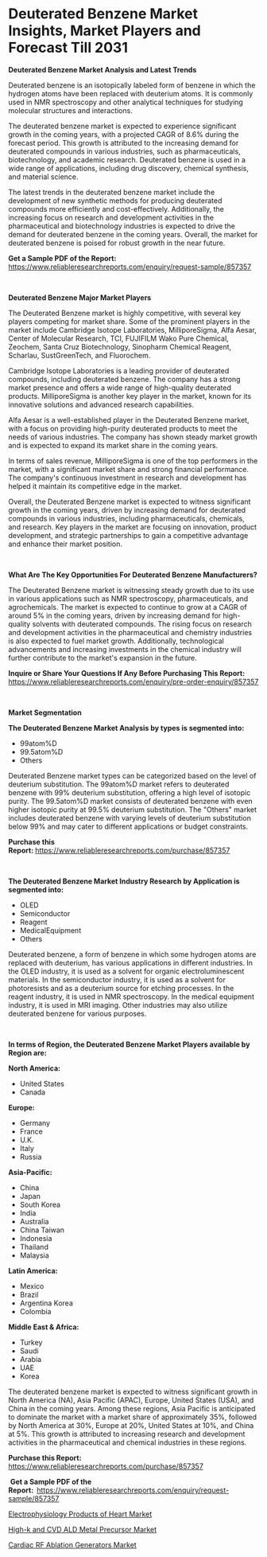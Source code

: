 <p><h1>Deuterated Benzene Market Insights, Market Players and Forecast Till 2031</h1></p><p><strong>Deuterated Benzene Market Analysis and Latest Trends</strong></p>
<p><p>Deuterated benzene is an isotopically labeled form of benzene in which the hydrogen atoms have been replaced with deuterium atoms. It is commonly used in NMR spectroscopy and other analytical techniques for studying molecular structures and interactions.</p><p>The deuterated benzene market is expected to experience significant growth in the coming years, with a projected CAGR of 8.6% during the forecast period. This growth is attributed to the increasing demand for deuterated compounds in various industries, such as pharmaceuticals, biotechnology, and academic research. Deuterated benzene is used in a wide range of applications, including drug discovery, chemical synthesis, and material science.</p><p>The latest trends in the deuterated benzene market include the development of new synthetic methods for producing deuterated compounds more efficiently and cost-effectively. Additionally, the increasing focus on research and development activities in the pharmaceutical and biotechnology industries is expected to drive the demand for deuterated benzene in the coming years. Overall, the market for deuterated benzene is poised for robust growth in the near future.</p></p>
<p><strong>Get a Sample PDF of the Report:&nbsp;</strong> <a href="https://www.reliableresearchreports.com/enquiry/request-sample/857357">https://www.reliableresearchreports.com/enquiry/request-sample/857357</a></p>
<p>&nbsp;</p>
<p><strong>Deuterated Benzene Major Market Players</strong></p>
<p><p>The Deuterated Benzene market is highly competitive, with several key players competing for market share. Some of the prominent players in the market include Cambridge Isotope Laboratories, MilliporeSigma, Alfa Aesar, Center of Molecular Research, TCI, FUJIFILM Wako Pure Chemical, Zeochem, Santa Cruz Biotechnology, Sinopharm Chemical Reagent, Scharlau, SustGreenTech, and Fluorochem.</p><p>Cambridge Isotope Laboratories is a leading provider of deuterated compounds, including deuterated benzene. The company has a strong market presence and offers a wide range of high-quality deuterated products. MilliporeSigma is another key player in the market, known for its innovative solutions and advanced research capabilities.</p><p>Alfa Aesar is a well-established player in the Deuterated Benzene market, with a focus on providing high-purity deuterated products to meet the needs of various industries. The company has shown steady market growth and is expected to expand its market share in the coming years.</p><p>In terms of sales revenue, MilliporeSigma is one of the top performers in the market, with a significant market share and strong financial performance. The company's continuous investment in research and development has helped it maintain its competitive edge in the market.</p><p>Overall, the Deuterated Benzene market is expected to witness significant growth in the coming years, driven by increasing demand for deuterated compounds in various industries, including pharmaceuticals, chemicals, and research. Key players in the market are focusing on innovation, product development, and strategic partnerships to gain a competitive advantage and enhance their market position.</p></p>
<p>&nbsp;</p>
<p><strong>What Are The Key Opportunities For Deuterated Benzene Manufacturers?</strong></p>
<p><p>The Deuterated Benzene market is witnessing steady growth due to its use in various applications such as NMR spectroscopy, pharmaceuticals, and agrochemicals. The market is expected to continue to grow at a CAGR of around 5% in the coming years, driven by increasing demand for high-quality solvents with deuterated compounds. The rising focus on research and development activities in the pharmaceutical and chemistry industries is also expected to fuel market growth. Additionally, technological advancements and increasing investments in the chemical industry will further contribute to the market's expansion in the future.</p></p>
<p><strong>Inquire or Share Your Questions If Any Before Purchasing This Report:</strong> <a href="https://www.reliableresearchreports.com/enquiry/pre-order-enquiry/857357">https://www.reliableresearchreports.com/enquiry/pre-order-enquiry/857357</a></p>
<p>&nbsp;</p>
<p><strong>Market Segmentation</strong></p>
<p><strong>The Deuterated Benzene Market Analysis by types is segmented into:</strong></p>
<p><ul><li>99atom%D</li><li>99.5atom%D</li><li>Others</li></ul></p>
<p><p>Deuterated Benzene market types can be categorized based on the level of deuterium substitution. The 99atom%D market refers to deuterated benzene with 99% deuterium substitution, offering a high level of isotopic purity. The 99.5atom%D market consists of deuterated benzene with even higher isotopic purity at 99.5% deuterium substitution. The "Others" market includes deuterated benzene with varying levels of deuterium substitution below 99% and may cater to different applications or budget constraints.</p></p>
<p><strong>Purchase this Report:&nbsp;</strong><a href="https://www.reliableresearchreports.com/purchase/857357">https://www.reliableresearchreports.com/purchase/857357</a></p>
<p>&nbsp;</p>
<p><strong>The Deuterated Benzene Market Industry Research by Application is segmented into:</strong></p>
<p><ul><li>OLED</li><li>Semiconductor</li><li>Reagent</li><li>MedicalEquipment</li><li>Others</li></ul></p>
<p><p>Deuterated benzene, a form of benzene in which some hydrogen atoms are replaced with deuterium, has various applications in different industries. In the OLED industry, it is used as a solvent for organic electroluminescent materials. In the semiconductor industry, it is used as a solvent for photoresists and as a deuterium source for etching processes. In the reagent industry, it is used in NMR spectroscopy. In the medical equipment industry, it is used in MRI imaging. Other industries may also utilize deuterated benzene for various purposes.</p></p>
<p>&nbsp;</p>
<p><strong>In terms of Region, the Deuterated Benzene Market Players available by Region are:</strong></p>
<p>
    <p> <strong> North America: </strong>
        <ul>
            <li>United States</li>
            <li>Canada</li>
        </ul>
        </p> 
    <p> <strong> Europe: </strong>
        <ul>
            <li>Germany</li>
            <li>France</li>
            <li>U.K.</li>
            <li>Italy</li>
            <li>Russia</li>
        </ul>
        </p> 
    <p> <strong> Asia-Pacific: </strong>
        <ul>
            <li>China</li>
            <li>Japan</li>
            <li>South Korea</li>
            <li>India</li>
            <li>Australia</li>
            <li>China Taiwan</li>
            <li>Indonesia</li>
            <li>Thailand</li>
            <li>Malaysia</li>
        </ul>
        </p> 
    <p> <strong> Latin America: </strong>
        <ul>
            <li>Mexico</li>
            <li>Brazil</li>
            <li>Argentina Korea</li>
            <li>Colombia</li>
        </ul>
        </p> 
    <p> <strong> Middle East & Africa: </strong>
        <ul>
            <li>Turkey</li>
            <li>Saudi</li>
            <li>Arabia</li>
            <li>UAE</li>
            <li>Korea</li>
        </ul>
    </p>
    </p>
<p><p>The deuterated benzene market is expected to witness significant growth in North America (NA), Asia Pacific (APAC), Europe, United States (USA), and China in the coming years. Among these regions, Asia Pacific is anticipated to dominate the market with a market share of approximately 35%, followed by North America at 30%, Europe at 20%, United States at 10%, and China at 5%. This growth is attributed to increasing research and development activities in the pharmaceutical and chemical industries in these regions.</p></p>
<p><strong>Purchase this Report: </strong><a href="https://www.reliableresearchreports.com/purchase/857357">https://www.reliableresearchreports.com/purchase/857357</a></p>
<p>&nbsp;<strong>Get a Sample PDF of the Report:&nbsp;&nbsp;</strong><a href="https://www.reliableresearchreports.com/enquiry/request-sample/857357">https://www.reliableresearchreports.com/enquiry/request-sample/857357</a></p>
<p><strong></strong></p>
<p><p><a href="https://view.publitas.com/reportprime-1/electrophysiology-products-of-heart-market-research-report-forecasted-for-period-from-2023-2030-by-market-type-market-application-and-region/">Electrophysiology Products of Heart Market</a></p><p><a href="https://view.publitas.com/reportprime-1/high-k-and-cvd-ald-metal-precursor-market-growth-market-trends-covid-19-impact-and-forecasts-for-period-from-2023-2030/">High-k and CVD ALD Metal Precursor Market</a></p><p><a href="https://view.publitas.com/reportprime-1/cardiac-rf-ablation-generators-market-offers-provide-insightful-data-for-the-time-period-from-2023-to-2030-and-also-provide-analysis-based-on-application-type-and-region/">Cardiac RF Ablation Generators Market</a></p></p>
